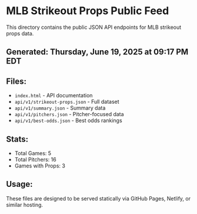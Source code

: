 # MLB Strikeout Props Public Feed

This directory contains the public JSON API endpoints for MLB strikeout props data.

## Generated: Thursday, June 19, 2025 at 09:17 PM EDT

## Files:
- `index.html` - API documentation
- `api/v1/strikeout-props.json` - Full dataset
- `api/v1/summary.json` - Summary data
- `api/v1/pitchers.json` - Pitcher-focused data  
- `api/v1/best-odds.json` - Best odds rankings

## Stats:
- Total Games: 5
- Total Pitchers: 16
- Games with Props: 3

## Usage:
These files are designed to be served statically via GitHub Pages, Netlify, or similar hosting.
